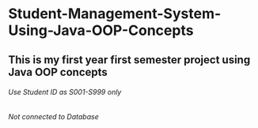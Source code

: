 # Student-Management-System-Using-Java-OOP-Concepts
## This is my first year first semester project using Java OOP concepts
###### Use Student ID as S001-S999 only
###### Not connected to Database
